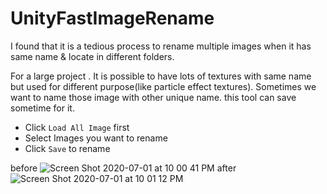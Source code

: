 # UnityFastImageRename
I found that it is a tedious process to rename multiple images when it has same name & locate in different folders. 

For a large project . It is possible to have lots of textures with same name but used for different purpose(like particle effect textures).
Sometimes we want to name those image with other unique name. this tool can save sometime for it.

 - Click `Load All Image` first
 - Select Images you want to rename
 - Click `Save` to rename

before
![Screen Shot 2020-07-01 at 10 00 41 PM](https://user-images.githubusercontent.com/13420668/86254072-ec07e000-bbe7-11ea-9203-f94b98706209.png)
after
![Screen Shot 2020-07-01 at 10 01 12 PM](https://user-images.githubusercontent.com/13420668/86254112-f75b0b80-bbe7-11ea-8686-cdbcc8ad8367.png)
